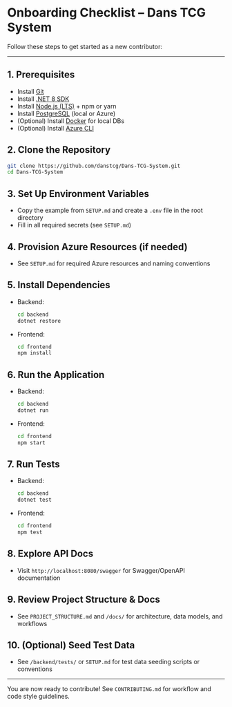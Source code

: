 # Onboarding Checklist – Dans TCG System

Follow these steps to get started as a new contributor:

---

## 1. Prerequisites
- Install [Git](https://git-scm.com/)
- Install [.NET 8 SDK](https://dotnet.microsoft.com/download)
- Install [Node.js (LTS)](https://nodejs.org/) + npm or yarn
- Install [PostgreSQL](https://www.postgresql.org/) (local or Azure)
- (Optional) Install [Docker](https://www.docker.com/) for local DBs
- (Optional) Install [Azure CLI](https://learn.microsoft.com/en-us/cli/azure/install-azure-cli)

## 2. Clone the Repository
```bash
git clone https://github.com/danstcg/Dans-TCG-System.git
cd Dans-TCG-System
```

## 3. Set Up Environment Variables
- Copy the example from `SETUP.md` and create a `.env` file in the root directory
- Fill in all required secrets (see `SETUP.md`)

## 4. Provision Azure Resources (if needed)
- See `SETUP.md` for required Azure resources and naming conventions

## 5. Install Dependencies
- Backend:
  ```bash
  cd backend
  dotnet restore
  ```
- Frontend:
  ```bash
  cd frontend
  npm install
  ```

## 6. Run the Application
- Backend:
  ```bash
  cd backend
  dotnet run
  ```
- Frontend:
  ```bash
  cd frontend
  npm start
  ```

## 7. Run Tests
- Backend:
  ```bash
  cd backend
  dotnet test
  ```
- Frontend:
  ```bash
  cd frontend
  npm test
  ```

## 8. Explore API Docs
- Visit `http://localhost:8080/swagger` for Swagger/OpenAPI documentation

## 9. Review Project Structure & Docs
- See `PROJECT_STRUCTURE.md` and `/docs/` for architecture, data models, and workflows

## 10. (Optional) Seed Test Data
- See `/backend/tests/` or `SETUP.md` for test data seeding scripts or conventions

---

You are now ready to contribute! See `CONTRIBUTING.md` for workflow and code style guidelines.
